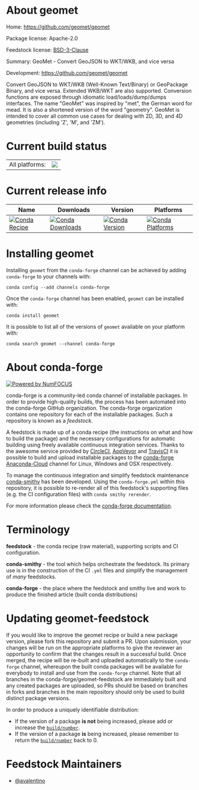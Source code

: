 About geomet
============

Home: https://github.com/geomet/geomet

Package license: Apache-2.0

Feedstock license: [BSD-3-Clause](https://github.com/conda-forge/geomet-feedstock/blob/master/LICENSE.txt)

Summary: GeoMet - Convert GeoJSON to WKT/WKB, and vice versa

Development: https://github.com/geomet/geomet

Convert GeoJSON to WKT/WKB (Well-Known Text/Binary) or GeoPackage Binary,
and vice versa. Extended WKB/WKT are also supported.
Conversion functions are exposed through idiomatic load/loads/dump/dumps
interfaces.
The name "GeoMet" was inspired by "met", the German word for mead.
It is also a shortened version of the word "geometry".
GeoMet is intended to cover all common use cases for dealing with 2D,
3D, and 4D geometries (including 'Z', 'M', and 'ZM').


Current build status
====================


<table><tr><td>All platforms:</td>
    <td>
      <a href="https://dev.azure.com/conda-forge/feedstock-builds/_build/latest?definitionId=10854&branchName=master">
        <img src="https://dev.azure.com/conda-forge/feedstock-builds/_apis/build/status/geomet-feedstock?branchName=master">
      </a>
    </td>
  </tr>
</table>

Current release info
====================

| Name | Downloads | Version | Platforms |
| --- | --- | --- | --- |
| [![Conda Recipe](https://img.shields.io/badge/recipe-geomet-green.svg)](https://anaconda.org/conda-forge/geomet) | [![Conda Downloads](https://img.shields.io/conda/dn/conda-forge/geomet.svg)](https://anaconda.org/conda-forge/geomet) | [![Conda Version](https://img.shields.io/conda/vn/conda-forge/geomet.svg)](https://anaconda.org/conda-forge/geomet) | [![Conda Platforms](https://img.shields.io/conda/pn/conda-forge/geomet.svg)](https://anaconda.org/conda-forge/geomet) |

Installing geomet
=================

Installing `geomet` from the `conda-forge` channel can be achieved by adding `conda-forge` to your channels with:

```
conda config --add channels conda-forge
```

Once the `conda-forge` channel has been enabled, `geomet` can be installed with:

```
conda install geomet
```

It is possible to list all of the versions of `geomet` available on your platform with:

```
conda search geomet --channel conda-forge
```


About conda-forge
=================

[![Powered by NumFOCUS](https://img.shields.io/badge/powered%20by-NumFOCUS-orange.svg?style=flat&colorA=E1523D&colorB=007D8A)](http://numfocus.org)

conda-forge is a community-led conda channel of installable packages.
In order to provide high-quality builds, the process has been automated into the
conda-forge GitHub organization. The conda-forge organization contains one repository
for each of the installable packages. Such a repository is known as a *feedstock*.

A feedstock is made up of a conda recipe (the instructions on what and how to build
the package) and the necessary configurations for automatic building using freely
available continuous integration services. Thanks to the awesome service provided by
[CircleCI](https://circleci.com/), [AppVeyor](https://www.appveyor.com/)
and [TravisCI](https://travis-ci.com/) it is possible to build and upload installable
packages to the [conda-forge](https://anaconda.org/conda-forge)
[Anaconda-Cloud](https://anaconda.org/) channel for Linux, Windows and OSX respectively.

To manage the continuous integration and simplify feedstock maintenance
[conda-smithy](https://github.com/conda-forge/conda-smithy) has been developed.
Using the ``conda-forge.yml`` within this repository, it is possible to re-render all of
this feedstock's supporting files (e.g. the CI configuration files) with ``conda smithy rerender``.

For more information please check the [conda-forge documentation](https://conda-forge.org/docs/).

Terminology
===========

**feedstock** - the conda recipe (raw material), supporting scripts and CI configuration.

**conda-smithy** - the tool which helps orchestrate the feedstock.
                   Its primary use is in the construction of the CI ``.yml`` files
                   and simplify the management of *many* feedstocks.

**conda-forge** - the place where the feedstock and smithy live and work to
                  produce the finished article (built conda distributions)


Updating geomet-feedstock
=========================

If you would like to improve the geomet recipe or build a new
package version, please fork this repository and submit a PR. Upon submission,
your changes will be run on the appropriate platforms to give the reviewer an
opportunity to confirm that the changes result in a successful build. Once
merged, the recipe will be re-built and uploaded automatically to the
`conda-forge` channel, whereupon the built conda packages will be available for
everybody to install and use from the `conda-forge` channel.
Note that all branches in the conda-forge/geomet-feedstock are
immediately built and any created packages are uploaded, so PRs should be based
on branches in forks and branches in the main repository should only be used to
build distinct package versions.

In order to produce a uniquely identifiable distribution:
 * If the version of a package **is not** being increased, please add or increase
   the [``build/number``](https://conda.io/docs/user-guide/tasks/build-packages/define-metadata.html#build-number-and-string).
 * If the version of a package **is** being increased, please remember to return
   the [``build/number``](https://conda.io/docs/user-guide/tasks/build-packages/define-metadata.html#build-number-and-string)
   back to 0.

Feedstock Maintainers
=====================

* [@avalentino](https://github.com/avalentino/)

